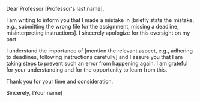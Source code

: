 Dear Professor [Professor's last name],

I am writing to inform you that I made a mistake in [briefly state the mistake, e.g., submitting the wrong file for the assignment, missing a deadline, misinterpreting instructions]. I sincerely apologize for this oversight on my part.

I understand the importance of [mention the relevant aspect, e.g., adhering to deadlines, following instructions carefully] and I assure you that I am taking steps to prevent such an error from happening again. I am grateful for your understanding and for the opportunity to learn from this.

Thank you for your time and consideration.

Sincerely,
[Your name]